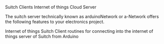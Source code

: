 Suitch Clients
Internet of things Cloud Server

The suitch server technically known as arduinoNetwork or a-Network offers the following features to your electronics project.

Internet of things
Suitch Client routines for connecting into the internet of things server of Suitch from Arduino
